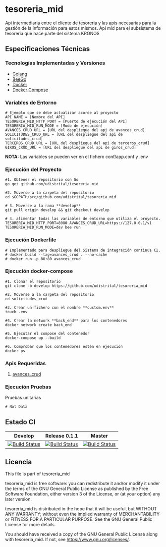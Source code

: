 # tesoreria_mid
Api intermediaria entre el cliente de tesoreria y las apis necesarias para la gestión de la información para estos mismos.
Api mid para el subsistema de tesoreria que hace parte del sistema KRONOS


## Especificaciones Técnicas

### Tecnologías Implementadas y Versiones
* [Golang](https://github.com/udistrital/introduccion_oas/blob/master/instalacion_de_herramientas/golang.md)
* [BeeGo](https://github.com/udistrital/introduccion_oas/blob/master/instalacion_de_herramientas/beego.md)
* [Docker](https://docs.docker.com/engine/install/ubuntu/)
* [Docker Compose](https://docs.docker.com/compose/)

### Variables de Entorno
```shell
# Ejemplo que se debe actualizar acorde al proyecto
API_NAME = [Nombre del API]
TESORERIA_MID_HTTP_PORT = [Puerto de ejecución del API]
TESORERIA_MID_RUN_MODE = [Modo de ejecución]
AVANCES_CRUD_URL = [URL del despliegue del api de avances_crud]
SOLICITUDES_CRUD_URL = [URL del despliegue del api de solicitudes_crud]
TERCEROS_CRUD_URL = [URL del despliegue del api de terceros_crud]
GIROS_CRUD_URL = [URL del despliegue del api de giros_crud]
```
**NOTA:** Las variables se pueden ver en el fichero conf/app.conf y .env


### Ejecución del Proyecto
```shell
#1. Obtener el repositorio con Go
go get github.com/udistrital/tesoreria_mid

#2. Moverse a la carpeta del repositorio
cd $GOPATH/src/github.com/udistrital/tesoreria_mid

# 3. Moverse a la rama **develop**
git pull origin develop && git checkout develop

# 4. alimentar todas las variables de entorno que utiliza el proyecto.
TESORERIA_MID_HTTP_PORT=8080 AVANCES_CRUD_URL=https://127.0.0.1/v1 TESORERIA_MID_RUN_MODE=dev bee run
```

### Ejecución Dockerfile
```shell
# Implementado para despliegue del Sistema de integración continua CI.
# docker build --tag=avances_crud . --no-cache
# docker run -p 80:80 avances_crud
```

### Ejecución docker-compose
```shell
#1. Clonar el repositorio
git clone -b develop https://github.com/udistrital/tesoreria_mid

#2. Moverse a la carpeta del repositorio
cd solicitudes_crud

#3. Crear un fichero con el nombre **custom.env**
touch .env

#4. Crear la network **back_end** para los contenedores
docker network create back_end

#5. Ejecutar el compose del contenedor
docker-compose up --build

#6. Comprobar que los contenedores estén en ejecución
docker ps
```

### Apis Requeridas
1. [avances_crud](https://github.com/udistrital/avances_crud)

### Ejecución Pruebas

Pruebas unitarias
```shell
# Not Data
```

## Estado CI
| Develop | Release 0.1.1 | Master |
| -- | -- | -- |
| [![Build Status](https://hubci.portaloas.udistrital.edu.co/api/badges/udistrital/tesoreria_mid/status.svg?ref=refs/heads/develop)](https://hubci.portaloas.udistrital.edu.co/udistrital/tesoreria_mid) | [![Build Status](https://hubci.portaloas.udistrital.edu.co/api/badges/udistrital/tesoreria_mid/status.svg?ref=refs/heads/release/0.1.1)](https://hubci.portaloas.udistrital.edu.co/udistrital/tesoreria_mid) | [![Build Status](https://hubci.portaloas.udistrital.edu.co/api/badges/udistrital/tesoreria_mid/status.svg?ref=refs/heads/master)](https://hubci.portaloas.udistrital.edu.co/udistrital/tesoreria_mid) |


## Licencia
This file is part of tesoreria_mid

tesoreria_mid is free software: you can redistribute it and/or modify it under the terms of the GNU General Public License as published by the Free Software Foundation, either version 3 of the License, or (at your option) any later version.

tesoreria_mid is distributed in the hope that it will be useful, but WITHOUT ANY WARRANTY; without even the implied warranty of MERCHANTABILITY or FITNESS FOR A PARTICULAR PURPOSE. See the GNU General Public License for more details.

You should have received a copy of the GNU General Public License along with tesoreria_mid. If not, see https://www.gnu.org/licenses/.
